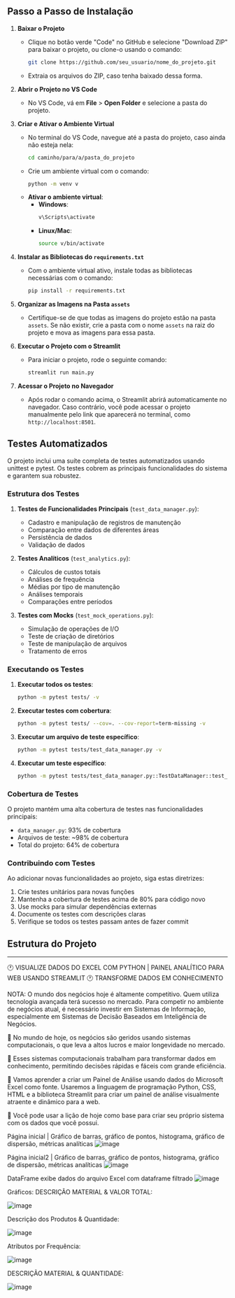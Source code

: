 ## Passo a Passo de Instalação
1. **Baixar o Projeto**
   - Clique no botão verde "Code" no GitHub e selecione "Download ZIP" para baixar o projeto, ou clone-o usando o comando:
     ```bash
     git clone https://github.com/seu_usuario/nome_do_projeto.git
     ```
   - Extraia os arquivos do ZIP, caso tenha baixado dessa forma.

2. **Abrir o Projeto no VS Code**
   - No VS Code, vá em **File** > **Open Folder** e selecione a pasta do projeto.

3. **Criar e Ativar o Ambiente Virtual**
   - No terminal do VS Code, navegue até a pasta do projeto, caso ainda não esteja nela:
     ```bash
     cd caminho/para/a/pasta_do_projeto
     ```
   - Crie um ambiente virtual com o comando:
     ```bash
     python -m venv v
     ```
   - **Ativar o ambiente virtual**:
     - **Windows**:
       ```bash
       v\Scripts\activate
       ```
     - **Linux/Mac**:
       ```bash
       source v/bin/activate
       ```

4. **Instalar as Bibliotecas do `requirements.txt`**
   - Com o ambiente virtual ativo, instale todas as bibliotecas necessárias com o comando:
     ```bash
     pip install -r requirements.txt
     ```

5. **Organizar as Imagens na Pasta `assets`**
   - Certifique-se de que todas as imagens do projeto estão na pasta `assets`. Se não existir, crie a pasta com o nome `assets` na raiz do projeto e mova as imagens para essa pasta.

6. **Executar o Projeto com o Streamlit**
   - Para iniciar o projeto, rode o seguinte comando:
     ```bash
     streamlit run main.py
     ```

7. **Acessar o Projeto no Navegador**
   - Após rodar o comando acima, o Streamlit abrirá automaticamente no navegador. Caso contrário, você pode acessar o projeto manualmente pelo link que aparecerá no terminal, como `http://localhost:8501`.

## Testes Automatizados

O projeto inclui uma suíte completa de testes automatizados usando unittest e pytest. Os testes cobrem as principais funcionalidades do sistema e garantem sua robustez.

### Estrutura dos Testes

1. **Testes de Funcionalidades Principais** (`test_data_manager.py`):
   - Cadastro e manipulação de registros de manutenção
   - Comparação entre dados de diferentes áreas
   - Persistência de dados
   - Validação de dados

2. **Testes Analíticos** (`test_analytics.py`):
   - Cálculos de custos totais
   - Análises de frequência
   - Médias por tipo de manutenção
   - Análises temporais
   - Comparações entre períodos

3. **Testes com Mocks** (`test_mock_operations.py`):
   - Simulação de operações de I/O
   - Teste de criação de diretórios
   - Teste de manipulação de arquivos
   - Tratamento de erros

### Executando os Testes

1. **Executar todos os testes**:
   ```bash
   python -m pytest tests/ -v
   ```

2. **Executar testes com cobertura**:
   ```bash
   python -m pytest tests/ --cov=. --cov-report=term-missing -v
   ```

3. **Executar um arquivo de teste específico**:
   ```bash
   python -m pytest tests/test_data_manager.py -v
   ```

4. **Executar um teste específico**:
   ```bash
   python -m pytest tests/test_data_manager.py::TestDataManager::test_add_maintenance_record -v
   ```

### Cobertura de Testes

O projeto mantém uma alta cobertura de testes nas funcionalidades principais:
- `data_manager.py`: 93% de cobertura
- Arquivos de teste: ~98% de cobertura
- Total do projeto: 64% de cobertura

### Contribuindo com Testes

Ao adicionar novas funcionalidades ao projeto, siga estas diretrizes:
1. Crie testes unitários para novas funções
2. Mantenha a cobertura de testes acima de 80% para código novo
3. Use mocks para simular dependências externas
4. Documente os testes com descrições claras
5. Verifique se todos os testes passam antes de fazer commit

## Estrutura do Projeto


----------------------------------------------------------------------------------------------
🕐 VISUALIZE DADOS DO EXCEL COM PYTHON | PAINEL ANALÍTICO PARA WEB USANDO STREAMLIT
🕐 TRANSFORME DADOS EM CONHECIMENTO

NOTA: O mundo dos negócios hoje é altamente competitivo. Quem utiliza tecnologia avançada terá sucesso no mercado. Para competir no ambiente de negócios atual, é necessário investir em Sistemas de Informação, especialmente em Sistemas de Decisão Baseados em Inteligência de Negócios.

📌 No mundo de hoje, os negócios são geridos usando sistemas computacionais, o que leva a altos lucros e maior longevidade no mercado.

📌 Esses sistemas computacionais trabalham para transformar dados em conhecimento, permitindo decisões rápidas e fáceis com grande eficiência.

📌 Vamos aprender a criar um Painel de Análise usando dados do Microsoft Excel como fonte. Usaremos a linguagem de programação Python, CSS, HTML e a biblioteca Streamlit para criar um painel de análise visualmente atraente e dinâmico para a web.

📌 Você pode usar a lição de hoje como base para criar seu próprio sistema com os dados que você possui.

Página inicial | Gráfico de barras, gráfico de pontos, histograma, gráfico de dispersão, métricas analíticas
![image](https://github.com/user-attachments/assets/b01a4fbe-03b5-4fae-9caf-434db138e25e)

Página inicial2 | Gráfico de barras, gráfico de pontos, histograma, gráfico de dispersão, métricas analíticas
![image](https://github.com/user-attachments/assets/e4eb9313-e725-44a0-8b7e-bebbca85d03a)


DataFrame exibe dados do arquivo Excel com dataframe filtrado
![image](https://github.com/user-attachments/assets/2f040200-19ab-4c9f-8609-450d2c15cf94)


Gráficos:
DESCRIÇÃO MATERIAL & VALOR TOTAL:

![image](https://github.com/user-attachments/assets/6b31886c-f6cb-4d76-a008-2850d7592285)

Descrição dos Produtos & Quantidade:

![image](https://github.com/user-attachments/assets/e187babe-c510-4ba4-886f-19784c30dd0d)

Atributos por Frequência:

![image](https://github.com/user-attachments/assets/4809cc40-aaeb-49e1-905d-900c0b1bd9a5)

DESCRIÇÃO MATERIAL & QUANTIDADE:

![image](https://github.com/user-attachments/assets/fed1796a-e7b9-45b6-b12c-e36870baa542)
